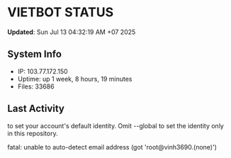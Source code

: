 # VIETBOT STATUS
**Updated**: Sun Jul 13 04:32:19 AM +07 2025

## System Info
- IP: 103.77.172.150
- Uptime: up 1 week, 8 hours, 19 minutes
- Files: 33686

## Last Activity

to set your account's default identity.
Omit --global to set the identity only in this repository.

fatal: unable to auto-detect email address (got 'root@vinh3690.(none)')
